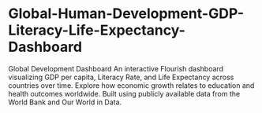 # Global-Human-Development-GDP-Literacy-Life-Expectancy-Dashboard
Global Development Dashboard An interactive Flourish dashboard visualizing GDP per capita, Literacy Rate, and Life Expectancy across countries over time. Explore how economic growth relates to education and health outcomes worldwide. Built using publicly available data from the World Bank and Our World in Data.
